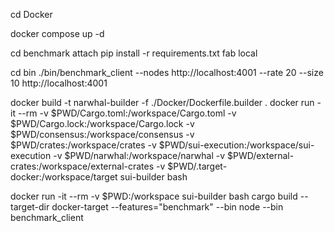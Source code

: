 cd Docker

docker compose up -d


cd benchmark
attach
pip install -r requirements.txt
fab local

cd bin
./bin/benchmark_client --nodes http://localhost:4001 --rate 20 --size 10 http://localhost:4001

docker build -t narwhal-builder -f ./Docker/Dockerfile.builder .
docker run -it --rm -v $PWD/Cargo.toml:/workspace/Cargo.toml -v $PWD/Cargo.lock:/workspace/Cargo.lock -v $PWD/consensus:/workspace/consensus -v $PWD/crates:/workspace/crates -v $PWD/sui-execution:/workspace/sui-execution -v $PWD/narwhal:/workspace/narwhal -v $PWD/external-crates:/workspace/external-crates -v $PWD/.target-docker:/workspace/target sui-builder bash


docker run -it --rm -v $PWD:/workspace sui-builder bash
cargo build --target-dir docker-target --features="benchmark" --bin node --bin benchmark_client 